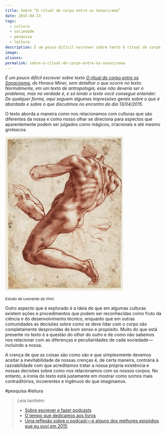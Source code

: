 ```yaml
---
title: Sobre “O ritual do corpo entre os Sonacirema”
date: 2015-04-13
tags:
  - cultura
  - sociedade
  - pesquisa
  - leitura
description: É um pouco difícil escrever sobre texto O ritual do corpo entre os Sonacirema, de Horace Miner, sem detalhar o que ocorre no texto…
image: 
aliases:
permalink: sobre-o-ritual-do-corpo-entre-os-sonacirema
---
```

_É um pouco difícil escrever sobre texto_ [_O ritual do corpo entre os Sonacirema_](https://www.dropbox.com/s/p86muv3tpvs3bvk/MINNER_Horace%20-%20O%20Ritual%20do%20Corpo%20entre%20os%20Sonacirema.pdf?dl=0)_, de Horace Miner, sem detalhar o que ocorre no texto. Normalmente, em um texto de antropologia, esse não deveria ser o problema, mas na verdade é, e só lendo o texto você consegue entender. De qualquer forma, aqui seguem algumas impressões gerais sobre o que é abordado e sobre o que discutimos no encontro do dia 13/04/2015._

O texto aborda a maneira como nos relacionamos com culturas que são diferentes da nossa e como nosso olhar se direciona para aspectos que aparentemente podem ser julgados como mágicos, irracionais e até mesmo grotescos.

<img src="/assets/img/sobre-“o-ritual-do-corpo-entre-os-sonacirema”-medium.jpeg">

<small>Estudo de Leonardo da Vinci</small>

Outro aspecto que é explorado é a ideia de que em algumas culturas existem ações e procedimentos que podem ser reconhecidas como fruto da ciência e do desenvolvimento técnico, enquanto que em outras comunidades as decisões sobre como se deve lidar com o corpo são completamente desprovidas de bom senso e propósito. Muito do que está presente no texto é a questão do _olhar do outro_ e de como não sabemos nos relacionar com as diferenças e peculiaridades de cada sociedade — incluindo a nossa.

A crença de que as coisas são como são e que simplesmente devemos aceitar a inevitabilidade de nossas crenças é, de certa maneira, contrária à razoabilidade com que acreditamos tratar a nossa própria existência e nossas decisões sobre como nos relacionamos com os nossos corpos. No entanto, a ironia do texto está justamente em mostrar como somos mais contraditórios, incoerentes e ingênuos do que imaginamos.


#pesquisa #leitura

> Leia também:
> - <a href="/sobre-escrever-e-fazer-podcasts">Sobre escrever e fazer podcasts</a>
> - <a href="/o-tempo-que-dedicamos-aos-livros">O tempo que dedicamos aos livros</a>
> - <a href="/uma-reflexao-sobre-o-podcast-e-alguns-dos-melhores-episodios-que-eu-ouvi-em-2015">Uma reflexão sobre o podcast — e alguns dos melhores episódios que eu ouvi em 2015</a>
